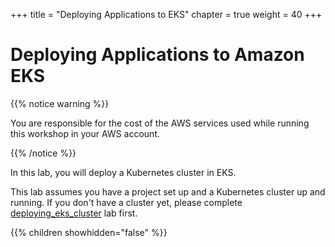 +++
title = "Deploying Applications to EKS"
chapter = true
weight = 40
+++

# Deploying Applications to Amazon EKS

{{% notice warning %}}<p> You are responsible for the cost of the AWS services used while running this workshop in your AWS account.</p> {{% /notice %}}

In this lab, you will deploy a Kubernetes cluster in EKS.

This lab assumes you have a project set up and a Kubernetes cluster up and running. If you don't have a cluster yet, please
complete [deploying_eks_cluster](./30_deploying_eks_cluster.html) lab first.

{{% children showhidden="false" %}}
